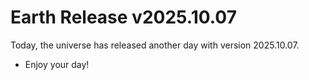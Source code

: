 # Earth Release v2025.10.07
Today, the universe has released another day with version 2025.10.07.
- Enjoy your day!
